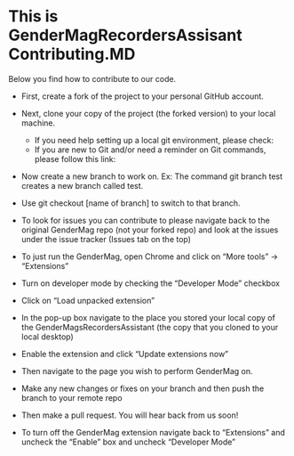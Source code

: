 # This is GenderMagRecordersAssisant Contributing.MD
Below you find how to contribute to our code.
* First, create a fork of the project to your personal GitHub account.
* Next, clone your copy of the project (the forked version) to your local machine.
  * If you need help setting up a local git environment, please check:
  * If you are new to Git and/or need a reminder on Git commands, please follow this link:
 *	Now create a new branch to work on. Ex: The command git branch test creates a new branch called test.
 *	Use git checkout [name of branch] to switch to that branch.

*	To look for issues you can contribute to please navigate back to the original GenderMag repo (not your forked repo) and look at the issues under the issue tracker (Issues tab on the top)

-	To just run the GenderMag, open Chrome and click on “More tools” -> “Extensions”
-	Turn on developer mode by checking the “Developer Mode” checkbox
-	Click on “Load unpacked extension”
-	In the pop-up box navigate to the place you stored your local copy of the GenderMagsRecordersAssistant (the copy that you cloned to your local desktop)

-	Enable the extension and click “Update extensions now”
-	Then navigate to the page you wish to perform GenderMag on.
-	Make any new changes or fixes on your branch and then push the branch to your remote repo
-	Then make a pull request. You will hear back from us soon!
-	To turn off the GenderMag extension navigate back to “Extensions” and uncheck the “Enable” box and uncheck “Developer Mode”

